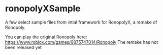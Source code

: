 # ronopolyXSample
A few select sample files from intial framework for RonopolyX, a remake of Ronopoly.

You can play the original Ronopoly here: https://www.roblox.com/games/6875747014/Ronopoly
The remake has not been released yet
